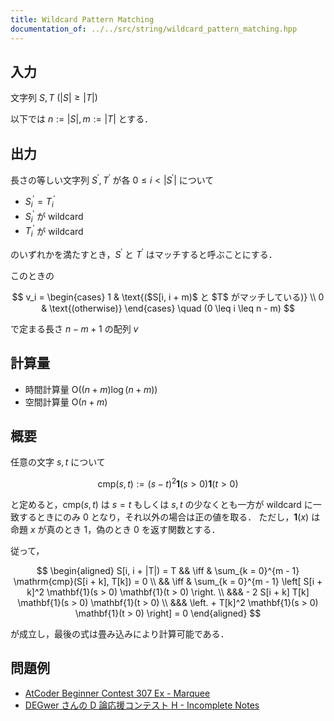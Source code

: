 ```yaml
---
title: Wildcard Pattern Matching
documentation_of: ../../src/string/wildcard_pattern_matching.hpp
---
```


## 入力
文字列 $S, T\ (|S| \geq |T|)$

以下では $n := |S|, m := |T|$ とする．

## 出力

長さの等しい文字列 $S^\prime, T^\prime$ が各 $0 \leq i < |S^\prime|$ について

- $S^\prime_i = T^\prime_i$
- $S^\prime_i$ が wildcard
- $T^\prime_i$ が wildcard

のいずれかを満たすとき，$S^\prime$ と $T^\prime$ はマッチすると呼ぶことにする．

このときの

$$
v_i = 
\begin{cases}
1 & \text{($S[i, i + m)$ と $T$ がマッチしている)} \\
0 & \text{(otherwise)}
\end{cases}
\quad (0 \leq i \leq n - m)
$$

で定まる長さ $n - m + 1$ の配列 $v$

## 計算量

- 時間計算量 $\mathrm{O}((n + m) \log (n + m))$
- 空間計算量 $\mathrm{O}(n + m)$

## 概要

任意の文字 $s, t$ について

$$
\mathrm{cmp}(s, t) := (s - t)^2 \mathbf{1}(s > 0) \mathbf{1}(t > 0)
$$

と定めると，$\mathrm{cmp}(s, t)$ は $s = t$ もしくは $s, t$ の少なくとも一方が wildcard に一致するときにのみ $0$ となり，それ以外の場合は正の値を取る．
ただし，$\mathbf{1}(x)$ は命題 $x$ が真のとき $1$，偽のとき $0$ を返す関数とする．

従って，

$$
\begin{aligned}
    S[i,  i + |T|) = T
    && \iff & \sum_{k = 0}^{m - 1} \mathrm{cmp}(S[i + k], T[k]) = 0 \\
    && \iff & \sum_{k = 0}^{m - 1} \left[ S[i + k]^2 \mathbf{1}(s > 0) \mathbf{1}(t > 0) \right. \\
    &&& - 2 S[i + k] T[k] \mathbf{1}(s > 0) \mathbf{1}(t > 0) \\
    &&& \left. + T[k]^2 \mathbf{1}(s > 0) \mathbf{1}(t > 0) \right] = 0
\end{aligned}
$$

が成立し，最後の式は畳み込みにより計算可能である．

## 問題例
- [AtCoder Beginner Contest 307 Ex - Marquee](https://atcoder.jp/contests/abc307/tasks/abc307_h)
- [DEGwer さんの D 論応援コンテスト H - Incomplete Notes](https://atcoder.jp/contests/DEGwer2023/tasks/1202Contest_h)